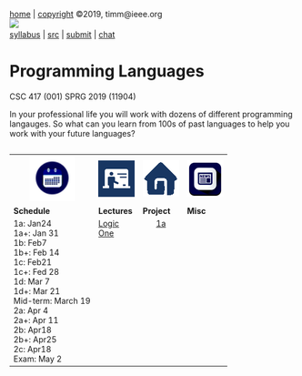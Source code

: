 [home](http://tiny.cc/plm19) |
[copyright](https://github.com/txt/plm19/blob/master/license.md) &copy;2019, timm&commat;ieee.org
<br>
<a href="http://tiny.cc/plm19"><img width=900 src="https://raw.githubusercontent.com/txt/plm19/master/etc/img/banner.png"></a>
<br>
[syllabus](https://github.com/txt/plm19/blob/master/doc/syllabus.md) |
[src](https://github.com/txt/plm19/tree/master/src) |
[submit](http://tiny.cc/plm19give) |
[chat](https://plm19.slack.com/)

# Programming Languages



CSC 417 (001) SPRG 2019 (11904)


In your professional life you will work with dozens of different programming langauges.
So what can you learn from 100s of past languages to help you work with your future languages?


<table width="100%" border=0 align=right>
<tr>
<td align=center><img  width=80 src="etc/img/time.png"></td>
<td align=center><img  src="etc/img/lectures.gif"></td>
<td align=center><img  src="etc/img/homework.gif"></td>
<td align=center><img  src="etc/img/news.png"></td>
</tr>
<tr>
<td align=left valign=top><b>Schedule</b>

</td>
<td align=left valign=top><b>Lectures</b></td>
<td align=left valign=top><b>Project</b>
<td align=left valign=top><b>Misc</b> </td>
</tr>
<tr>
<td valign=top  xwidth="100px">
1a: Jan24<br> 1a+: Jan 31<br>
1b: Feb7<br> 1b+: Feb 14<br>
1c: Feb21<br> 1c+: Fed 28<br>
1d: Mar 7<br> 1d+: Mar 21<br>
Mid-term: March 19<br>
2a: Apr 4<br>2a+: Apr 11<br>
2b: Apr18<br>2b+:  Apr25 <br> 
2c: Apr18<br>
Exam: May 2
</td>
<td valign=top  xwidth="100px">
<a href="src/pl/onea.md">Logic</a><br>
<a href="doc/lect1.md">One</a><br>


<!-- -------------------------------- -->

</td><td align=center valign=top xwidth="100px">
<a href="src/pl/onea">1a</a><br>

</td>
<td align=center valign=top  xwidth="100px">
</td>
</tr>
</table>



